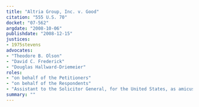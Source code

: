 ```yaml
---
title: "Altria Group, Inc. v. Good"
citation: "555 U.S. 70"
docket: "07-562"
argdate: "2008-10-06"
publishdate: "2008-12-15"
justices:
- 1975stevens
advocates:
- "Theodore B. Olson"
- "David C. Frederick"
- "Douglas Hallward-Driemeier"
roles:
- "on behalf of the Petitioners"
- "on behalf of the Respondents"
- "Assistant to the Solicitor General, for the United States, as amicus curiae, supporting the Respondents"
summary: ""
---
```


